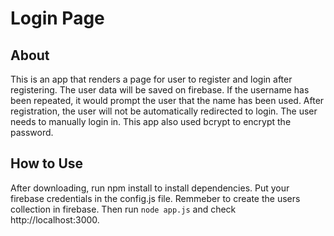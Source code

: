 # Login Page
## About
This is an app that renders a page for user to register and login after registering. The user data will be saved on firebase. If the username has been repeated, it would prompt the user that the name has been used. After registration, the user will not be automatically redirected to login. The user needs to manually login in. This app also used bcrypt to encrypt the password.

## How to Use
After downloading, run npm install to install dependencies. Put your firebase credentials in the config.js file. Remmeber to create the users collection in firebase. Then run `node app.js` and check http://localhost:3000.